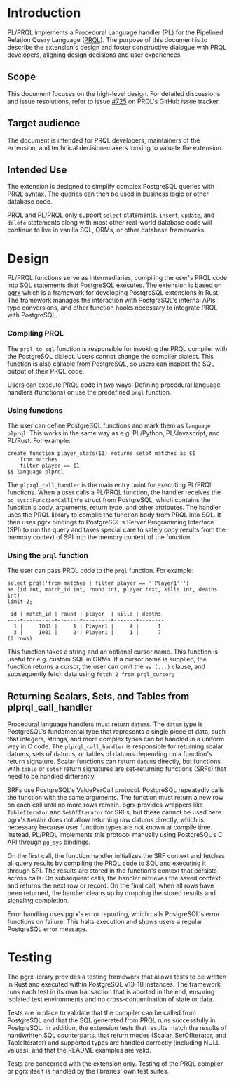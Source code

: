 # Introduction

PL/PRQL implements a Procedural Language handler (PL) for the Pipelined Relation Query Language ([PRQL](https://prql-lang.org)). The purpose of this document is to describe the extension's design and foster constructive dialogue with PRQL developers, aligning design decisions and user experiences.

## Scope

This document focuses on the high-level design. For detailed discussions and issue resolutions, refer to issue [#725](https://github.com/PRQL/prql/issues/725) on PRQL's GitHub issue tracker.

## Target audience

The document is intended for PRQL developers, maintainers of the extension, and technical decision-makers looking to valuate the extension.

## Intended Use

The extension is designed to simplify complex PostgreSQL queries with PRQL syntax. The queries can then be used in business logic or other database code.

PRQL and PL/PRQL only support `select` statements. `insert`, `update`, and `delete` statements along with most other real-world database code will continue to live in vanilla SQL, ORMs, or other database frameworks.

# Design

PL/PRQL functions serve as intermediaries, compiling the user's PRQL code into SQL statements that PostgreSQL executes. The extension is based on [pgrx](https://github.com/pgcentralfoundation/pgrx) which is a framework for developing PostgreSQL extensions in Rust. The framework manages the interaction with PostgreSQL's internal APIs, type conversions, and other function hooks necessary to integrate PRQL with PostgreSQL.


### Compiling PRQL

The `prql_to_sql` function is responsible for invoking the PRQL compiler with the PostgreSQL dialect. Users cannot change the compiler dialect. This function is also callable from PostgreSQL, so users can inspect the SQL output of their PRQL code.

Users can execute PRQL code in two ways. Defining procedural language handlers (functions) or use the predefined `prql` function. 

### Using functions
The user can define PostgreSQL functions and mark them as `language plprql`. This works in the same way as e.g. PL/Python, PL/Javascript, and PL/Rust. For example:

```
create function player_stats($1) returns setof matches as $$
    from matches 
    filter player == $1
$$ language plprql
```

 The `plprql_call_handler` is the main entry point for executing PL/PRQL functions. When a user calls a PL/PRQL function, the handler receives the `pg_sys::FunctionCallInfo` struct from PostgreSQL, which contains the function's body, arguments, return type, and other attributes. The handler uses the PRQL library to compile the function body from PRQL into SQL. It then uses pgrx bindings to PostgreSQL's Server Programming Interface (SPI) to run the query and takes special care to safely copy results from the memory context of SPI into the memory context of the function.

### Using the `prql` function
The user can pass PRQL code to the `prql` function. For example:

```
select prql('from matches | filter player == ''Player1''') 
as (id int, match_id int, round int, player text, kills int, deaths int) 
limit 2;

 id | match_id | round | player  | kills | deaths 
----+----------+-------+---------+-------+--------
  1 |     1001 |     1 | Player1 |     4 |      1
  3 |     1001 |     2 | Player1 |     1 |      7
(2 rows)
```

This function takes a string and an optional cursor name. This function is useful for e.g. custom SQL in ORMs. If a cursor name is supplied, the function returns a cursor, the user can omit the `as (...)` clause, and subsequently fetch data using `fetch 2 from prql_cursor;`

## Returning Scalars, Sets, and Tables from plprql_call_handler

Procedural language handlers must return `datum`s. The `datum` type is PostgreSQL's fundamental type that represents a single piece of data, such that integers, strings, and more complex types can be handled in a uniform way in C code. The `plprql_call_handler` is responsible for returning scalar datums, sets of datums, or tables of datums depending on a function's return signature. Scalar functions can return `datum`s directly, but functions with `table` or `setof` return signatures are set-returning functions (SRFs) that need to be handled differently.

SRFs use PostgreSQL's ValuePerCall protocol. PostgreSQL repeatedly calls the function with the same arguments. The function must return a new row on each call until no more rows remain. pgrx provides wrappers like `TableIterator` and `SetOfIterator` for SRFs, but these cannot be used here. pgrx's `RetAbi` does not allow returning raw datums directly, which is necessary because user function types are not known at compile time. Instead, PL/PRQL implements this protocol manually using PostgreSQL's C API through `pg_sys` bindings.

On the first call, the function handler initializes the SRF context and fetches all query results by compiling the PRQL code to SQL and executing it through SPI. The results are stored in the function's context that persists across calls. On subsequent calls, the handler retrieves the saved context and returns the next row or record. On the final call, when all rows have been returned, the handler cleans up by dropping the stored results and signaling completion.

Error handling uses pgrx's error reporting, which calls PostgreSQL's error functions on failure. This halts execution and shows users a regular PostgreSQL error message.

# Testing

The pgrx library provides a testing framework that allows tests to be written in Rust and executed within PostgreSQL v13-18 instances. The framework runs each test in its own transaction that is aborted in the end, ensuring isolated test environments and no cross-contamination of state or data.

Tests are in place to validate that the compiler can be called from PostgreSQL and that the SQL generated from PRQL runs successfully in PostgreSQL. In addition, the extension tests that results match the results of handwritten SQL counterparts, that return modes (Scalar, SetOfIterator, and TableIterator) and supported types are handled correctly (including NULL values), and that the README examples are valid. 

Tests are concerned with the extension only. Testing of the PRQL compiler or pgrx itself is handled by the libraries' own test suites.

